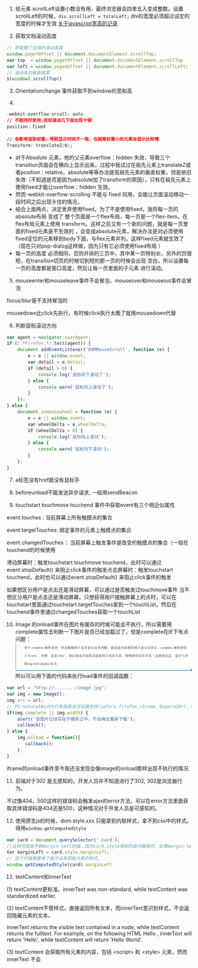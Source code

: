 <!--
 * @Descripttion: 
 * @Author: yangxia
 * @Date: 2021-12-07 11:34:20
-->
1. 给元素 scrollLeft设置小数没有用，最终浏览器会四舍五入变成整数。设置scrollLeft的时候，``div.scrollLeft = totalLeft;`` div的宽度必须超过设定的宽度的时候才生效
[关于javascript宽高的记录](https://yangxiagithub.github.io/2018/12/10/%E5%85%B3%E4%BA%8Ejavascript%E5%AE%BD%E9%AB%98%E7%9A%84%E8%AE%B0%E5%BD%95/)

2. 获取文档滚动高度

```javascript
// 获取整个文档的滚动高度
window.pageYOffset || document.documentElement.scrollTop;
var top  = window.pageYOffset || document.documentElement.scrollTop
var left = window.pageXOffset || document.documentElement.scrollLeft;
// 滚动条的垂直高度
$(window).scrollTop()  
```

3. Orientationchange 事件获取不到window的宽和高

4. 

```css
-webkit-overflow-srcoll: auto
// 不能同时使用,否则滚动几下会出现卡顿
position：fixed 

// 会影响渲染权重，导致显示时间不一致，也就是权重小的元素会显示比较慢
Transform: translateZ(0); 
```

- 对于Absolute 元素，他的父元素overflow：hidden 失效，导致三个transition页面会在横向上显示出来。过程中我试过在祖先元素上translateZ或者position：relative，absolute等等办法提高祖先元素的垂直权重，但是依旧失效（不知道是否是因为absolute加了transform的原因），只有在祖先元素上使用fixed才能让overflow：hidden 生效。
- 然而-webkit-overflow-scrolling 不能与 fixed 同用，会能让页面滚动移动一段时间之后出现卡住的情况。
- 结合上面两点，决定舍弃使用fixed。为了不是使用fixed，我将每一页的absolute布局 变成了 整个页面是一个flex布局，每一页是一个flex-item，在flex布局元素上使用 transform。这样之后又有一个新的问题，就是每一页里面的fixed元素是不生效的 ，会变成absolute元素，解决办法是对必须使用fixed定位的元素移到body下面，与flex元素并列，这样fixed元素就生效了 （现在只对pop-dialog这样做，因为只有它必须使用fixed布局 ）
- 每一页的高度 必须相同，否则并排的三页中，其中某一页特别长，另外的页很短，在transition切页的时候切到短的那一页的时候会出现 空白，所以设置每一页的高度都是窗口高度，然后让每一页里面的子元素 进行滚动。

5. mouseenter和mouseleave事件不会冒泡，mouseover和mouseout事件会冒泡

focus/blur是不支持冒泡的

mousedown比click先执行，有时候click执行太晚了就用mousedown代替

6. 判断鼠标滚动方向

```javascript
var agent = navigator.userAgent;
if (/.*Firefox.*/.test(agent)) {
    document.addEventListener('DOMMouseScroll', function (e) {
        e = e || window.event;
        var detail = e.detail;
        if (detail > 0) {
            console.log('鼠标向下滚动了');
        } else {
            console.warn('鼠标向上滚动了');
        }
    });
} else {
    document.onmousewheel = function (e) {
        e = e || window.event;
        var wheelDelta = e.wheelDelta;
        if (wheelDelta > 0) {
            console.log('鼠标向上滚动');
        } else {
            console.warn('鼠标向下滚动');
        }
    };
}
```

7. a标签没有href就没有鼠标手

8. beforeunload不能发送异步请求, 一般用sendBeacon

9. touchstart touchmove touchend 事件中获取event有三个相近似属性

event.touches : 当前屏幕上所有触摸点的集合

event.targetTouches: 绑定事件的元素上触摸点的集合

event.changedTouches： 当前屏幕上触发事件是改变的触摸点的集合（一般在touchend的时候使用

滑动屏幕时：触发touchstart touchmove touchend，此时可以通过event.stopDefault() 来阻止click事件的触发点击屏幕时：触发touchstart touchend，此时也可以通过event.stopDefault() 来阻止click事件的触发

如果想区分用户是点击还是滑动屏幕，可以通过是否触发过touchmove事件
当不想区分用户是点击还是滑动屏幕，只想获得用户接触屏幕上的点时，可以在touchstart里面通过touchstart.targetTouches拿到一个touchList，然后在touchend事件里通过changedTouches获取一个touchList

10. Image 的onload事件在图片有缓存的时候可能会不执行，所以需要用complete属性去判断一下图片是否已经加载过了，但是complete在IE下有点问题：
![img-onload-complete](../图片/img-onload-complete.png)
所以可以用下面的代码来执行load事件的回调函数：

```javascript
var url = "http://......../image.jpg";
var img = new Image();
img.src = url;
// PS:naturalWidth只有高版本浏览器支持(safari,firefox,chrome,与opera10+)，低版本的话，直接用img.width
if(img.complete || img.width) {
    alert('该图片已经存在于缓存之中，不会再去重新下载');
    callback();
} else {
    img.onload = function(){
       callback();
    }
}
```

iframe的onload事件至今我还没发现会像image的onload那样出现不执行的情况

11. 前端对于302 是无感知的，开发人员并不知道进行了302, 302是浏览器行为。

不过像404，500这样的错误码会触发ajax的error方法，可以在error方法里面获取具体错误码是404还是500，这种情况对于开发人员是可感知的。

12. 使用原生js的时候，dom.style.xxx 只能拿到内联样式，拿不到css中的样式。得用``window.getComputedStyle``

```javascript
var card = document.querySelector('.card');
//这样可能取不到margin-left的值，因为card.style得到的是内联样式，如果margin-left写在css样式里，就得不到，
Var marginLeft = card.style.marginLeft;
// 这个时候需要用下面方法来获取元素的样式。
window.getComputedStyle(card).marginLeft
```

11. textContent和innerText

(1) textContent更标准。innerText was non-standard, while textContent  was standardized earlier.

(2) textContent不管样式，直接返回所有文本，而innerText意识到样式，不会返回隐藏元素的文本。

innerText returns the visible text contained in a node, while textContent returns the fulltext. For example, on the following HTML <span>Hello <span style="display: none;">World</span></span>, innerText will return 'Hello', while textContent will return 'Hello World'.

(3) textContent 会获取所有元素的内容，包括 \<script\> 和 \<style\> 元素，然而 innerText 不会



